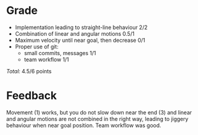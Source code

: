 Grade
=====

* Implementation leading to straight-line behaviour		2/2
* Combination of linear and angular motions			0.5/1
* Maximum velocity until near goal, then decrease		0/1
* Proper use of git:						
	- small commits, messages				1/1
	- team workflow						1/1

_Total:_ 4.5/6 points

Feedback
========

Movement (1) works, but you do not slow down near the end (3) and linear and angular motions are not combined in the right way, leading to jiggery behaviour when near goal position. Team workflow was good.
